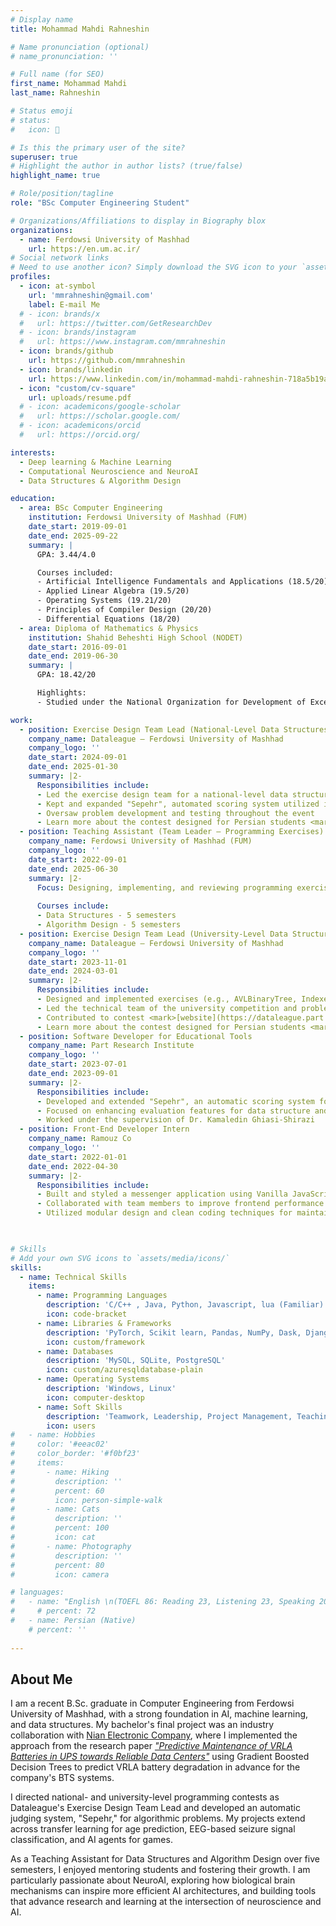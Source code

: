 ```yaml
---
# Display name
title: Mohammad Mahdi Rahneshin

# Name pronunciation (optional)
# name_pronunciation: ''

# Full name (for SEO)
first_name: Mohammad Mahdi
last_name: Rahneshin

# Status emoji
# status:
#   icon: 🙂

# Is this the primary user of the site?
superuser: true
# Highlight the author in author lists? (true/false)
highlight_name: true

# Role/position/tagline
role: "BSc Computer Engineering Student"

# Organizations/Affiliations to display in Biography blox
organizations:
  - name: Ferdowsi University of Mashhad
    url: https://en.um.ac.ir/
# Social network links
# Need to use another icon? Simply download the SVG icon to your `assets/media/icons/` folder.
profiles:
  - icon: at-symbol
    url: 'mmrahneshin@gmail.com'
    label: E-mail Me
  # - icon: brands/x
  #   url: https://twitter.com/GetResearchDev
  # - icon: brands/instagram
  #   url: https://www.instagram.com/mmrahneshin
  - icon: brands/github
    url: https://github.com/mmrahneshin
  - icon: brands/linkedin
    url: https://www.linkedin.com/in/mohammad-mahdi-rahneshin-718a5b19a?lipi=urn%3Ali%3Apage%3Ad_flagship3_profile_view_base_contact_details%3BW5%2B2ydsTTsSETEoiowEgLg%3D%3D
  - icon: "custom/cv-square"
    url: uploads/resume.pdf
  # - icon: academicons/google-scholar
  #   url: https://scholar.google.com/
  # - icon: academicons/orcid
  #   url: https://orcid.org/

interests:
  - Deep learning & Machine Learning
  - Computational Neuroscience and NeuroAI
  - Data Structures & Algorithm Design

education:
  - area: BSc Computer Engineering
    institution: Ferdowsi University of Mashhad (FUM)
    date_start: 2019-09-01
    date_end: 2025-09-22
    summary: |
      GPA: 3.44/4.0

      Courses included:
      - Artificial Intelligence Fundamentals and Applications (18.5/20)
      - Applied Linear Algebra (19.5/20)
      - Operating Systems (19.21/20)
      - Principles of Compiler Design (20/20)
      - Differential Equations (18/20)
  - area: Diploma of Mathematics & Physics
    institution: Shahid Beheshti High School (NODET)
    date_start: 2016-09-01
    date_end: 2019-06-30
    summary: |
      GPA: 18.42/20

      Highlights:
      - Studied under the National Organization for Development of Exceptional Talents (NODET)

work:
  - position: Exercise Design Team Lead (National-Level Data Structures Contest)
    company_name: Dataleague – Ferdowsi University of Mashhad
    company_logo: ''
    date_start: 2024-09-01
    date_end: 2025-01-30
    summary: |2-
      Responsibilities include:
      - Led the exercise design team for a national-level data structures contest
      - Kept and expanded "Sepehr", automated scoring system utilized in the contest
      - Oversaw problem development and testing throughout the event
      - Learn more about the contest designed for Persian students <mark>[here](https://part.institute/events/%d9%81%d8%b5%d9%84-%d8%af%d9%88%d9%85-%da%86%d8%a7%d9%84%d8%b4-%d8%af%d8%a7%d9%86%d8%b4%d8%ac%d9%88%db%8c%db%8c-%d8%af%db%8c%d8%aa%d8%a7%d9%84%db%8c%da%af/)</mark>.
  - position: Teaching Assistant (Team Leader – Programming Exercises)
    company_name: Ferdowsi University of Mashhad (FUM)
    company_logo: ''
    date_start: 2022-09-01
    date_end: 2025-06-30
    summary: |2-
      Focus: Designing, implementing, and reviewing programming exercises; leading the TA team.
      
      Courses include:
      - Data Structures - 5 semesters
      - Algorithm Design - 5 semesters
  - position: Exercise Design Team Lead (University-Level Data Structures Contest)
    company_name: Dataleague – Ferdowsi University of Mashhad
    company_logo: ''
    date_start: 2023-11-01
    date_end: 2024-03-01
    summary: |2-
      Responsibilities include:
      - Designed and implemented exercises (e.g., AVLBinaryTree, IndexedLinearList, BinaryTree)
      - Led the technical team of the university competition and problem review coordination
      - Contributed to contest <mark>[website](https://dataleague.part.institute/)</mark> development and scoring system integration
      - Learn more about the contest designed for Persian students <mark>[here](https://part.institute/events/%da%86%d8%a7%d9%84%d8%b4-%d8%af%db%8c%d8%aa%d8%a7%d9%84%db%8c%da%af-%d8%a7%d8%b3%d8%b7%d9%88%d8%b1%d9%87%d9%87%d8%a7%db%8c-%d8%b3%d8%a7%d8%ae%d8%aa%d9%85%d8%a7%d9%86-%d8%af%d8%a7%d8%af%d9%87/)</mark>.
  - position: Software Developer for Educational Tools
    company_name: Part Research Institute
    company_logo: ''
    date_start: 2023-07-01
    date_end: 2023-09-01
    summary: |2-
      Responsibilities include:
      - Developed and extended "Sepehr", an automatic scoring system for programming exercises
      - Focused on enhancing evaluation features for data structure and algorithm design exercises
      - Worked under the supervision of Dr. Kamaledin Ghiasi-Shirazi
  - position: Front-End Developer Intern
    company_name: Ramouz Co
    company_logo: ''
    date_start: 2022-01-01
    date_end: 2022-04-30
    summary: |2-
      Responsibilities include:
      - Built and styled a messenger application using Vanilla JavaScript
      - Collaborated with team members to improve frontend performance and user experience
      - Utilized modular design and clean coding techniques for maintainability
  


# Skills
# Add your own SVG icons to `assets/media/icons/`
skills:
  - name: Technical Skills
    items:
      - name: Programming Languages
        description: 'C/C++ , Java, Python, Javascript, lua (Familiar)'
        icon: code-bracket
      - name: Libraries & Frameworks
        description: 'PyTorch, Scikit learn, Pandas, NumPy, Dask, Django, Django REST Framework, JUnit'
        icon: custom/framework
      - name: Databases
        description: 'MySQL, SQLite, PostgreSQL'
        icon: custom/azuresqldatabase-plain
      - name: Operating Systems
        description: 'Windows, Linux'
        icon: computer-desktop
      - name: Soft Skills
        description: 'Teamwork, Leadership, Project Management, Teaching'
        icon: users
#   - name: Hobbies
#     color: '#eeac02'
#     color_border: '#f0bf23'
#     items:
#       - name: Hiking
#         description: ''
#         percent: 60
#         icon: person-simple-walk
#       - name: Cats
#         description: ''
#         percent: 100
#         icon: cat
#       - name: Photography
#         description: ''
#         percent: 80
#         icon: camera

# languages:
#   - name: "English \n(TOEFL 86: Reading 23, Listening 23, Speaking 20, Writing 20)"
#     # percent: 72
#   - name: Persian (Native)
    # percent: ''
 
---
```


## About Me

I am a recent B.Sc. graduate in Computer Engineering from Ferdowsi University of Mashhad, with a strong foundation in AI, machine learning, and data structures. My bachelor's final project was an industry collaboration with [Nian Electronic Company](https://nianelectronic.net/en), where I implemented the approach from the research paper [*"Predictive Maintenance of VRLA Batteries in UPS towards Reliable Data Centers"*](https://www.sciencedirect.com/science/article/pii/S240589632031185X) using Gradient Boosted Decision Trees to predict VRLA battery degradation in advance for the company's BTS systems.

I directed national- and university-level programming contests as Dataleague's Exercise Design Team Lead and developed an automatic judging system, "Sepehr," for algorithmic problems. My projects extend across transfer learning for age prediction, EEG-based seizure signal classification, and AI agents for games.

As a Teaching Assistant for Data Structures and Algorithm Design over five semesters, I enjoyed mentoring students and fostering their growth. I am particularly passionate about NeuroAI, exploring how biological brain mechanisms can inspire more efficient AI architectures, and building tools that advance research and learning at the intersection of neuroscience and AI.